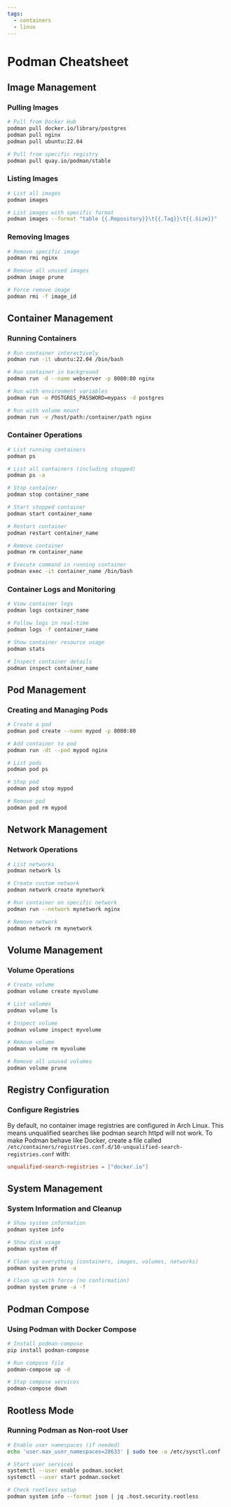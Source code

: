 ```yaml
---
tags:
  - containers
  - linux
---
```


# Podman Cheatsheet

## Image Management

### Pulling Images
```bash
# Pull from Docker Hub
podman pull docker.io/library/postgres
podman pull nginx
podman pull ubuntu:22.04

# Pull from specific registry
podman pull quay.io/podman/stable
```

### Listing Images
```bash
# List all images
podman images

# List images with specific format
podman images --format "table {{.Repository}}\t{{.Tag}}\t{{.Size}}"
```

### Removing Images
```bash
# Remove specific image
podman rmi nginx

# Remove all unused images
podman image prune

# Force remove image
podman rmi -f image_id
```

## Container Management

### Running Containers
```bash
# Run container interactively
podman run -it ubuntu:22.04 /bin/bash

# Run container in background
podman run -d --name webserver -p 8080:80 nginx

# Run with environment variables
podman run -e POSTGRES_PASSWORD=mypass -d postgres

# Run with volume mount
podman run -v /host/path:/container/path nginx
```

### Container Operations
```bash
# List running containers
podman ps

# List all containers (including stopped)
podman ps -a

# Stop container
podman stop container_name

# Start stopped container
podman start container_name

# Restart container
podman restart container_name

# Remove container
podman rm container_name

# Execute command in running container
podman exec -it container_name /bin/bash
```

### Container Logs and Monitoring
```bash
# View container logs
podman logs container_name

# Follow logs in real-time
podman logs -f container_name

# Show container resource usage
podman stats

# Inspect container details
podman inspect container_name
```

## Pod Management

### Creating and Managing Pods
```bash
# Create a pod
podman pod create --name mypod -p 8080:80

# Add container to pod
podman run -dt --pod mypod nginx

# List pods
podman pod ps

# Stop pod
podman pod stop mypod

# Remove pod
podman pod rm mypod
```

## Network Management

### Network Operations
```bash
# List networks
podman network ls

# Create custom network
podman network create mynetwork

# Run container on specific network
podman run --network mynetwork nginx

# Remove network
podman network rm mynetwork
```

## Volume Management

### Volume Operations
```bash
# Create volume
podman volume create myvolume

# List volumes
podman volume ls

# Inspect volume
podman volume inspect myvolume

# Remove volume
podman volume rm myvolume

# Remove all unused volumes
podman volume prune
```

## Registry Configuration

### Configure Registries
By default, no container image registries are configured in Arch Linux. This means 
unqualified searches like podman search httpd will not work. To make Podman behave like
Docker, create a file called 
`/etc/containers/registries.conf.d/10-unqualified-search-registries.conf` with:

```toml
unqualified-search-registries = ["docker.io"]
```

## System Management

### System Information and Cleanup
```bash
# Show system information
podman system info

# Show disk usage
podman system df

# Clean up everything (containers, images, volumes, networks)
podman system prune -a

# Clean up with force (no confirmation)
podman system prune -a -f
```

## Podman Compose

### Using Podman with Docker Compose
```bash
# Install podman-compose
pip install podman-compose

# Run compose file
podman-compose up -d

# Stop compose services
podman-compose down
```

## Rootless Mode

### Running Podman as Non-root User
```bash
# Enable user namespaces (if needed)
echo 'user.max_user_namespaces=28633' | sudo tee -a /etc/sysctl.conf

# Start user services
systemctl --user enable podman.socket
systemctl --user start podman.socket

# Check rootless setup
podman system info --format json | jq .host.security.rootless
```
